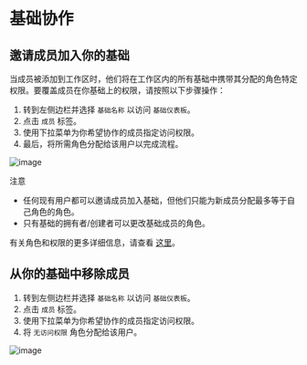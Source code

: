 # 基础协作

## 邀请成员加入你的基础 [](https://docs.nocodb.com/views/views-overview/#inviting-members-to-your-base "直接链接到邀请成员加入你的基础")

当成员被添加到工作区时，他们将在工作区内的所有基础中携带其分配的角色特定权限。要覆盖成员在你基础上的权限，请按照以下步骤操作：

1.  转到左侧边栏并选择 `基础名称` 以访问 `基础仪表板`。
2.  点击 `成员` 标签。
3.  使用下拉菜单为你希望协作的成员指定访问权限。
4.  最后，将所需角色分配给该用户以完成流程。

![image](https://docs.nocodb.com/assets/images/base-collaboration-7c992951b09e76dec15cd8d15c04fece.png)

注意

-   任何现有用户都可以邀请成员加入基础，但他们只能为新成员分配最多等于自己角色的角色。
-   只有基础的拥有者/创建者可以更改基础成员的角色。

有关角色和权限的更多详细信息，请查看 [这里](https://docs.nocodb.com/roles-and-permissions/roles-permissions-overview)。

## 从你的基础中移除成员 [](https://docs.nocodb.com/views/views-overview/#removing-members-from-your-base "直接链接到从你的基础中移除成员")

1.  转到左侧边栏并选择 `基础名称` 以访问 `基础仪表板`。
2.  点击 `成员` 标签。
3.  使用下拉菜单为你希望协作的成员指定访问权限。
4.  将 `无访问权限` 角色分配给该用户。

![image](https://docs.nocodb.com/assets/images/base-collaboration-7c992951b09e76dec15cd8d15c04fece.png)